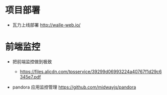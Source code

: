 # 项目部署

- 瓦力上线部署 http://walle-web.io/

# 前端监控

- 把前端监控做到极致

  - <https://files.alicdn.com/tpsservice/39299d06993224a40767f1d29c6345e7.pdf>

- pandora 应用监控管理 <https://github.com/midwayjs/pandora>


